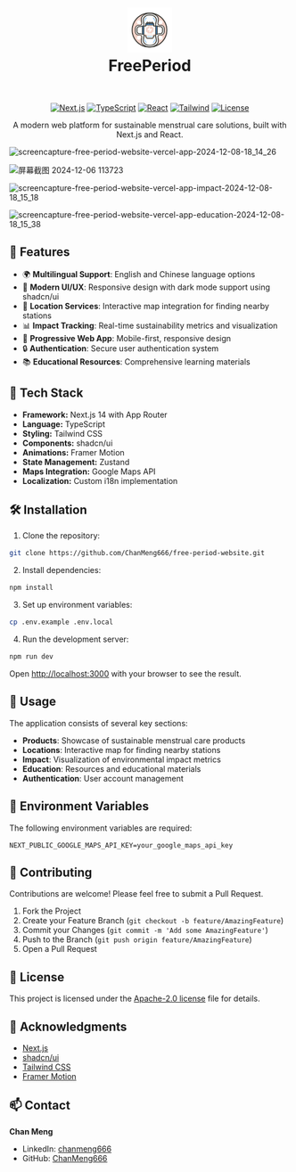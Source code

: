<div align="center">
 <h1><img src="public/images/main-logo.png" width="80px"><br/>FreePeriod</h1>
</div>
<br/>

<div align="center">

[![Next.js](https://img.shields.io/badge/Next.js-14-black?style=for-the-badge&logo=next.js)](https://nextjs.org/)
[![TypeScript](https://img.shields.io/badge/TypeScript-5-blue?style=for-the-badge&logo=typescript)](https://www.typescriptlang.org/)
[![React](https://img.shields.io/badge/React-18-blue?style=for-the-badge&logo=react)](https://reactjs.org/)
[![Tailwind](https://img.shields.io/badge/Tailwind-3-38B2AC?style=for-the-badge&logo=tailwind-css)](https://tailwindcss.com/)
[![License](https://img.shields.io/badge/license-MIT-green?style=for-the-badge)](LICENSE)

A modern web platform for sustainable menstrual care solutions, built with Next.js and React.

</div>

![screencapture-free-period-website-vercel-app-2024-12-08-18_14_26](https://github.com/user-attachments/assets/28795c2b-2256-4711-a511-02fb6f8b978a)

![屏幕截图 2024-12-06 113723](https://github.com/user-attachments/assets/8ff918ce-330c-401d-a493-639a2f82ad96)

![screencapture-free-period-website-vercel-app-impact-2024-12-08-18_15_18](https://github.com/user-attachments/assets/bf1ed8b2-7d6d-4a58-bb74-abac84be9b9f)

![screencapture-free-period-website-vercel-app-education-2024-12-08-18_15_38](https://github.com/user-attachments/assets/d6beb68a-3348-475e-a860-6f41978490f0)

## 🌟 Features

- 🌍 **Multilingual Support**: English and Chinese language options
- 🎨 **Modern UI/UX**: Responsive design with dark mode support using shadcn/ui
- 📍 **Location Services**: Interactive map integration for finding nearby stations
- 📊 **Impact Tracking**: Real-time sustainability metrics and visualization
- 📱 **Progressive Web App**: Mobile-first, responsive design
- 🔒 **Authentication**: Secure user authentication system
- 📚 **Educational Resources**: Comprehensive learning materials

## 🚀 Tech Stack

- **Framework:** Next.js 14 with App Router
- **Language:** TypeScript
- **Styling:** Tailwind CSS
- **Components:** shadcn/ui
- **Animations:** Framer Motion
- **State Management:** Zustand
- **Maps Integration:** Google Maps API
- **Localization:** Custom i18n implementation

## 🛠️ Installation

1. Clone the repository:
```bash
git clone https://github.com/ChanMeng666/free-period-website.git
```

2. Install dependencies:
```bash
npm install
```

3. Set up environment variables:
```bash
cp .env.example .env.local
```

4. Run the development server:
```bash
npm run dev
```

Open [http://localhost:3000](http://localhost:3000) with your browser to see the result.

## 📖 Usage

The application consists of several key sections:

- **Products**: Showcase of sustainable menstrual care products
- **Locations**: Interactive map for finding nearby stations
- **Impact**: Visualization of environmental impact metrics
- **Education**: Resources and educational materials
- **Authentication**: User account management

## 🔑 Environment Variables

The following environment variables are required:

```env
NEXT_PUBLIC_GOOGLE_MAPS_API_KEY=your_google_maps_api_key
```

## 🤝 Contributing

Contributions are welcome! Please feel free to submit a Pull Request.

1. Fork the Project
2. Create your Feature Branch (`git checkout -b feature/AmazingFeature`)
3. Commit your Changes (`git commit -m 'Add some AmazingFeature'`)
4. Push to the Branch (`git push origin feature/AmazingFeature`)
5. Open a Pull Request

## 📝 License

This project is licensed under the [Apache-2.0 license](LICENSE) file for details.

## 🙏 Acknowledgments

- [Next.js](https://nextjs.org/)
- [shadcn/ui](https://ui.shadcn.com/)
- [Tailwind CSS](https://tailwindcss.com/)
- [Framer Motion](https://www.framer.com/motion/)

## 📫 Contact

**Chan Meng**

- LinkedIn: [chanmeng666](https://www.linkedin.com/in/chanmeng666/)
- GitHub: [ChanMeng666](https://github.com/ChanMeng666)

